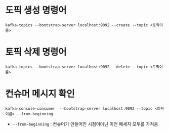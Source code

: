 # 도픽 생성 명령어
`kafka-topics --bootstrap-server localhost:9092 --create --topic <토픽이름>`

# 토픽 삭제 명령어
`kafka-topics --bootstrap-server localhost:9092 --delete --topic <토픽이름>`

# 컨슈머 메시지 확인
`kafka-console-consumer  --bootstrap-server localhost:9092 --topic <토픽이름> --from-beginning`
- `--from-beginning` : 컨슈머가 만들어진 시점이아닌 이전 메세지 모두를 가져옴
